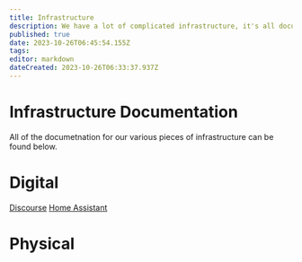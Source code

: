 ```yaml
---
title: Infrastructure
description: We have a lot of complicated infrastructure, it's all documented here. You must be logged in to access these pages.
published: true
date: 2023-10-26T06:45:54.155Z
tags: 
editor: markdown
dateCreated: 2023-10-26T06:33:37.937Z
---
```


# Infrastructure Documentation
All of the documetnation for our various pieces of infrastructure can be found below.

# Digital
[Discourse](/infrastructure/discourse)
[Home Assistant](/infrastructure/home-assistant)

# Physical